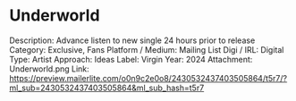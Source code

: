 # Underworld

Description: Advance listen to new single 24 hours prior to release
Category: Exclusive, Fans
Platform / Medium: Mailing List
Digi / IRL: Digital
Type: Artist
Approach: Ideas
Label: Virgin
Year: 2024
Attachment: Underworld.png
Link: https://preview.mailerlite.com/o0n9c2e0o8/2430532437403505864/t5r7/?ml_sub=2430532437403505864&ml_sub_hash=t5r7